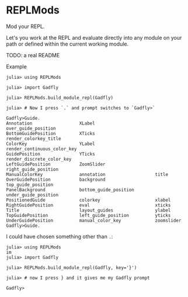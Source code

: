 # REPLMods

Mod your REPL.

Let's you work at the REPL and evaluate directly into any module on your path or
defined within the current working module.

TODO: a real README

Example

```
julia> using REPLMods

julia> import Gadfly

julia> REPLMods.build_module_repl(Gadfly)

julia> # Now I press `.` and prompt switches to `Gadfly>`

Gadfly>Guide.
Annotation                  XLabel                       over_guide_position
BottomGuidePosition         XTicks                       render_colorkey_title
ColorKey                    YLabel                       render_continuous_color_key
GuidePosition               YTicks                       render_discrete_color_key
LeftGuidePosition           ZoomSlider                   right_guide_position
ManualColorKey              annotation                   title
OverGuidePosition           background                   top_guide_position
PanelBackground             bottom_guide_position        under_guide_position
PositionedGuide             colorkey                     xlabel
RightGuidePosition          eval                         xticks
Title                       layout_guides                ylabel
TopGuidePosition            left_guide_position          yticks
UnderGuidePosition          manual_color_key             zoomslider
Gadfly>Guide.
```

I could have chosen something other than `.`:

```
julia> using REPLMods
im
julia> import Gadfly

julia> REPLMods.build_module_repl(Gadfly, key='}')

julia> # now I press } and it gives me my Gadfly prompt

Gadfly>
```
